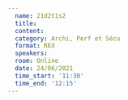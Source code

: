 ```yaml
---
  name: 21d2t1s2
  title: 
  content:
  category: Archi, Perf et Sécu
  format: REX
  speakers: 
  room: Online
  date: 24/06/2021
  time_start: '11:30'
  time_end: '12:15'
---
```

